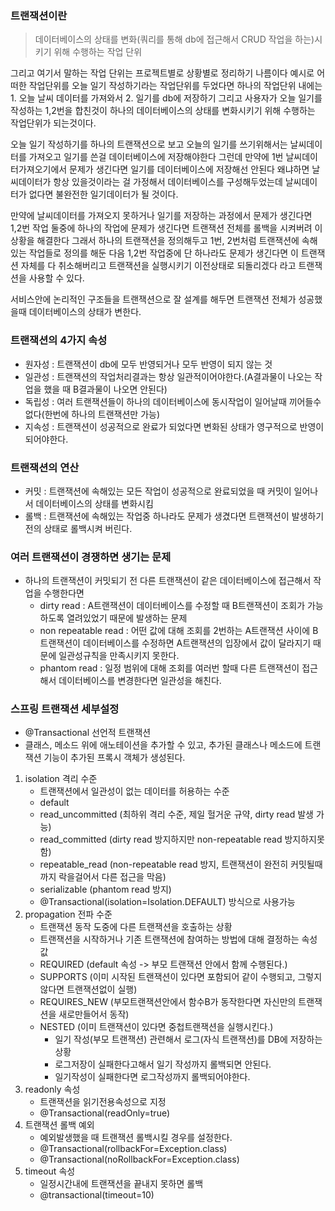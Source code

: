     
### 트랜잭션이란

> 데이터베이스의 상태를 변화(쿼리를 통해 db에 접근해서 CRUD 작업을 하는)시키기 위해 수행하는 작업 단위

그리고 여기서 말하는 작업 단위는 프로젝트별로 상황별로 정리하기 나름이다
예시로 어떠한 작업단위를 오늘 일기 작성하기라는 작업단위를 두었다면 하나의 작업단위 내에는 1. 오늘 날씨 데이터를 가져와서 2. 일기를 db에 저장하기
그리고 사용자가 오늘 일기를 작성하는 1,2번을 합친것이 하나의 데이터베이스의 상태를 변화시키기 위해 수행하는 작업단위가 되는것이다.

오늘 일기 작성하기를 하나의 트랜잭션으로 보고 오늘의 일기를 쓰기위해서는 날씨데이터를 가져오고  일기를 쓴걸 데이터베이스에 저장해야한다
그런데 만약에 1번 날씨데이터가져오기에서 문제가 생긴다면 일기를 데이터베이스에 저장해선 안된다
왜냐하면 날씨데이터가 항상 있을것이라는 걸 가정해서 데이터베이스를 구성해두었는데 날씨데이터가 없다면 불완전한 일기데이터가 될 것이다.

만약에 날씨데이터를 가져오지 못하거나 일기를 저장하는 과정에서 문제가 생긴다면 1,2번 작업 둘중에 하나의 작업에 문제가 생긴다면 트랜잭션 전체를 롤백을 시켜버려 이 상황을 해결한다
그래서 하나의 트랜잭션을 정의해두고 1번, 2번처럼 트랜잭션에 속해있는 작업들로 정의를 해둔 다음
1,2번 작업중에 단 하나라도 문제가 생긴다면 이 트랜잭션 자체를 다 취소해버리고 트랜잭션을 실행시키기 이전상태로 되돌리겠다 라고 트랜잭션을 사용할 수 있다.

서비스안에 논리적인 구조들을 트랜잭션으로 잘 설계를 해두면 트랜잭션 전체가 성공했을때 데이터베이스의 상태가 변한다.

### 트랜잭션의 4가지 속성
- 원자성 : 트랜잭션이 db에 모두 반영되거나 모두 반영이 되지 않는 것
- 일관성 : 트랜잭션의 작업처리결과는 항상 일관적이어야한다.(A결과물이 나오는 작업을 했을 때 B결과물이 나오면 안된다)
- 독립성 : 여러 트랜잭션들이 하나의 데이터베이스에 동시작업이 일어날때 끼어들수 없다(한번에 하나의 트랜잭션만 가능)
- 지속성 : 트랜잭션이 성공적으로 완료가 되었다면 변화된 상태가 영구적으로 반영이 되어야한다.

### 트랜잭션의 연산
- 커밋 : 트랜잭션에 속해있는 모든 작업이 성공적으로 완료되었을 때 커밋이 일어나서 데이터베이스의 상태를 변화시킴
- 롤백 : 트랜잭션에 속해있는 작업중 하나라도 문제가 생겼다면 트랜잭션이 발생하기전의 상태로 롤백시켜 버린다.

### 여러 트랜잭션이 경쟁하면 생기는 문제
- 하나의 트랜잭션이 커밋되기 전 다른 트랜잭션이 같은 데이터베이스에 접근해서 작업을 수행한다면 
  - dirty read : A트랜잭션이 데이터베이스를 수정할 때 B트랜잭션이 조회가 가능하도록 열려있었기 때문에 발생하는 문제
  - non repeatable read : 어떤 값에 대해 조회를 2번하는 A트랜잭션 사이에 B트랜잭션이 데이터베이스를 수정하면 A트랜잭션의 입장에서 값이 달라지기 때문에 일관성규칙을 만족시키지 못한다.
  - phantom read : 일정 범위에 대해 조회를 여러번 할때 다른 트랜잭션이 접근해서 데이터베이스를 변경한다면 일관성을 해친다.

### 스프링 트랜잭션 세부설정
- @Transactional 선언적 트랜잭션
- 클래스, 메소드 위에 애노테이션을 추가할 수 있고, 추가된 클래스나 메소드에 트랜잭션 기능이 추가된 프록시 객체가 생성된다.
1. isolation 격리 수준
   - 트랜잭션에서 일관성이 없는 데이터를 허용하는 수준
   - default
   - read_uncommitted (최하위 격리 수준, 제일 헐거운 규약, dirty read 발생 가능)
   - read_committed   (dirty read 방지하지만 non-repeatable read 방지하지못함)
   - repeatable_read  (non-repeatable read 방지, 트랜잭션이 완전히 커밋될때까지 락을걸어서 다른 접근을 막음)
   - serializable     (phantom read 방지)
   - @Transactional(isolation=Isolation.DEFAULT) 방식으로 사용가능
2. propagation 전파 수준
   - 트랜잭션 동작 도중에 다른 트랜잭션을 호출하는 상황
   - 트랜잭션을 시작하거나 기존 트랜잭션에 참여하는 방법에 대해 결정하는 속성값
   - REQUIRED (default 속성 -> 부모 트랜잭션 안에서 함께 수행된다.)
   - SUPPORTS (이미 시작된 트랜잭션이 있다면 포함되어 같이 수행되고, 그렇지 않다면 트랜잭션없이 실행)
   - REQUIRES_NEW (부모트랜잭션안에서 함수B가 동작한다면 자신만의 트랜잭션을 새로만들어서 동작)
   - NESTED (이미 트랜잭션이 있다면 중첩트랜잭션을 실행시킨다.)
     - 일기 작성(부모 트랜잭션) 관련해서 로그(자식 트랜잭션)를 DB에 저장하는 상황
     - 로그저장이 실패한다고해서 일기 작성까지 롤백되면 안된다.
     - 일기작성이 실패한다면 로그작성까지 롤백되어야한다.
3. readonly 속성
   - 트랜잭션을 읽기전용속성으로 지정
   - @Transactional(readOnly=true)
4. 트랜잭션 롤백 예외
   - 예외발생했을 때 트랜잭션 롤백시킬 경우를 설정한다.
   - @Transactional(rollbackFor=Exception.class)
   - @Transactional(noRollbackFor=Exception.class)
5. timeout 속성
   - 일정시간내에 트랜잭션을 끝내지 못하면 롤백
   - @transactional(timeout=10)

